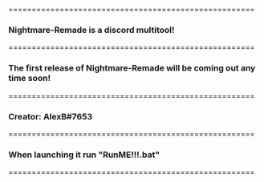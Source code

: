 
=====================================================

### Nightmare-Remade is a discord multitool!

=====================================================

### The first release of Nightmare-Remade will be coming out any time soon!

=====================================================

### Creator: AlexB#7653

=====================================================

### When launching it run "RunME!!!.bat"

=====================================================
